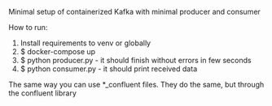 Minimal setup of containerized Kafka with minimal producer and consumer

How to run:

1. Install requirements to venv or globally
1. $ docker-compose up
1. $ python producer.py - it should finish without errors in few seconds
1. $ python consumer.py - it should print received data

The same way you can use *_confluent files. They do the same, but through
the confluent library